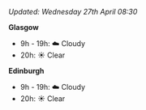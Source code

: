 *Updated: Wednesday 27th April 08:30*

**Glasgow**

* 9h - 19h: :cloud: Cloudy
* 20h: :sunny: Clear

**Edinburgh**

* 9h - 19h: :cloud: Cloudy
* 20h: :sunny: Clear
